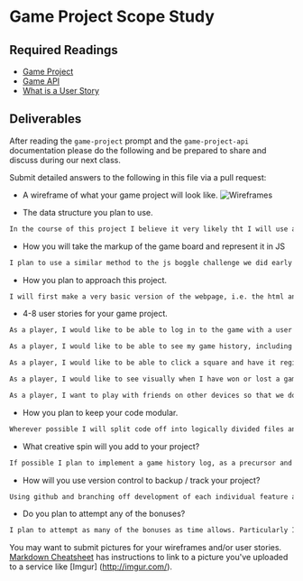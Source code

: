 # Game Project Scope Study

## Required Readings

-   [Game Project](https://github.com/ga-wdi-boston/game-project)
-   [Game API](https://github.com/ga-wdi-boston/game-project-api)
-   [What is a User Story](https://www.mountaingoatsoftware.com/agile/user-stories)

## Deliverables

After reading the `game-project` prompt and the `game-project-api` documentation
please do the following and be prepared to share and discuss during our next
class.

Submit detailed answers to the following in this file via a pull request:

-   A wireframe of what your game project will look like.
![Wireframes](https://drive.google.com/open?id=0B0lo8UTaLJRBQnlSWE5rdG85VVk "Current Wireframe draft")

-   The data structure you plan to use.
```md
In the course of this project I believe it very likely tht I will use at least one instance of all the available data structures within JavaScript, though I will probably be using an array to track the game state.
```
-   How you will take the markup of the game board and represent it in JS
```md
I plan to use a similar method to the js boggle challenge we did early on, that is to say I intend to model the game board as an array of either Xs, Os or empty strings and use a similar mapping method to check for a winner
```
-   How you plan to approach this project.
```md
I will first make a very basic version of the webpage, i.e. the html and css framework. Once that is done and I can interact with something reasonably close to what the final project's DOM will look like I will work on implementing the game logic and authentication concerns.
```
-   4-8 user stories for your game project.
```md
As a player, I would like to be able to log in to the game with a user and password I have created.

As a player, I would like to be able to see my game history, including how many games I have won, in my account.

As a player, I would like to be able to click a square and have it register as "mine".

As a player, I would like to see visually when I have won or lost a game, and have the game board reset.

As a player, I want to play with friends on other devices so that we don't have to sit at one keyboard.
```
-   How you plan to keep your code modular.
```md
Wherever possible I will split code off into logically divided files and only require those files when they are being used.
```
-   What creative spin will you add to your project?
```md
If possible I plan to implement a game history log, as a precursor and part of the chatr log challenge
```
-   How will you use version control to backup / track your project?
```md
Using github and branching off development of each individual feature as appropriate.
```
-   Do you plan to attempt any of the bonuses?
```md
I plan to attempt as many of the bonuses as time allows. Particularly I am interested in attempting the chat log functionality.
```

You may want to submit pictures for your wireframes and/or user stories.
[Markdown Cheatsheet](https://github.com/adam-p/markdown-here/wiki/Markdown-Cheatsheet)
has instructions to link to a picture you've uploaded to a service like [Imgur]
(http://imgur.com/).
